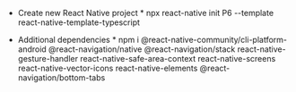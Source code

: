 * Create new React Native project *
npx react-native init P6 --template react-native-template-typescript

* Additional dependencies *
npm i @react-native-community/cli-platform-android @react-navigation/native @react-navigation/stack react-native-gesture-handler react-native-safe-area-context react-native-screens react-native-vector-icons react-native-elements @react-navigation/bottom-tabs